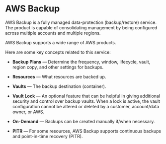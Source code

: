# AWS Backup

AWS Backup is a fully managed data-protection (backup/restore) service. The product is capable of consolidating management by being configured across multiple accounts and multiple regions.

AWS Backup supports a wide range of AWS products.

Here are some key concepts related to this service:

- **Backup Plans** — Determine the frequency, window, lifecycle, vault, region copy, and other settings for backups.

- **Resources** — What resources are backed up.

- **Vaults** — The backup destination (container).

- **Vault Lock** — An optional feature that can be helpful in giving additional security and control over backup vaults. When a lock is active, the vault configuration cannot be altered or deleted by a customer, account/data owner, or AWS.

- **On-Demand** — Backups can be created manually if/when necessary.

- **PITR** — For some resources, AWS Backup supports continuous backups and point-in-time recovery (PITR).
